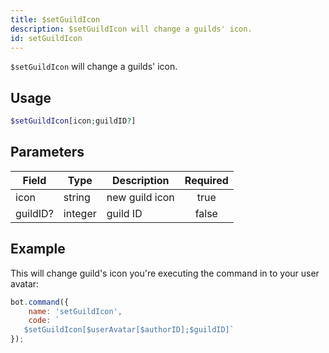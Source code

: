 ```yaml
---
title: $setGuildIcon
description: $setGuildIcon will change a guilds' icon.
id: setGuildIcon
---
```


`$setGuildIcon` will change a guilds' icon.

## Usage

```php
$setGuildIcon[icon;guildID?]
```

## Parameters 

| Field    | Type    | Description    | Required |
|----------|---------|----------------|:--------:|
| icon     | string  | new guild icon |   true   |
| guildID? | integer | guild ID       |  false   |

## Example

This will change guild's icon you're executing the command in to your user avatar:

```javascript
bot.command({
    name: 'setGuildIcon',
    code: `
   $setGuildIcon[$userAvatar[$authorID];$guildID]`
});
```